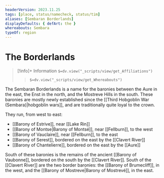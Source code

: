 ```yaml
---
headerVersion: 2023.11.25
tags: [place, status/namecheck, status/tim]
aliases: [Sembaran Borderlands]
displayDefaults: { defArt: the }
whereabouts: Sembara
typeOf: region
---
```

# The Borderlands
>[!info]+ Information
> `$=dv.view("_scripts/view/get_Affiliations")`
>> `$=dv.view("_scripts/view/get_Whereabouts")`

The Sembaran Borderlands is a name for the baronies between the Aure in the east, the Enst in the north, and the Mostreve Hills in the south. These baronies are mostly newly established since the [[Third Hobgoblin War (Sembara)|hobgoblin wars]], and are traditionally quite loyal to the crown. 

They run, from west to east: 
* [[Barony of Estrive]], near [[Lake Rin]]
* [[Barony of Montse|Barony of Montsé]], near [[Fellburn]], to the west
* [[Barony of Vauclaire]], near [[Fellburn]], to the east
* [[Barony of Serest]],  bordered on the east by the [[Clavert River]]
* [[Barony of Chantelierre]], bordered on the east by the [[Aure]]

South of these baronies is the remains of the ancient [[Barony of Vaubonne]], bordered on the south by the [[Clavert River]].  South of the [[Clavert River]] are the two border baronies: the [[Barony of Brumecliff]], in the west, and the [[Barony of Mostreve|Barony of Mostrevé]], in the east.